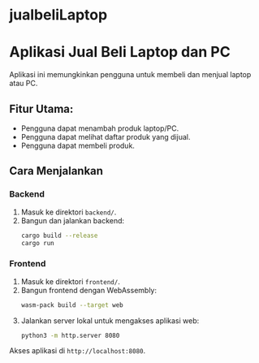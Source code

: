 # jualbeliLaptop
# Aplikasi Jual Beli Laptop dan PC

Aplikasi ini memungkinkan pengguna untuk membeli dan menjual laptop atau PC.

## Fitur Utama:
- Pengguna dapat menambah produk laptop/PC.
- Pengguna dapat melihat daftar produk yang dijual.
- Pengguna dapat membeli produk.

## Cara Menjalankan

### Backend
1. Masuk ke direktori `backend/`.
2. Bangun dan jalankan backend:
    ```bash
    cargo build --release
    cargo run
    ```

### Frontend
1. Masuk ke direktori `frontend/`.
2. Bangun frontend dengan WebAssembly:
    ```bash
    wasm-pack build --target web
    ```
3. Jalankan server lokal untuk mengakses aplikasi web:
    ```bash
    python3 -m http.server 8080
    ```

Akses aplikasi di `http://localhost:8080`.
